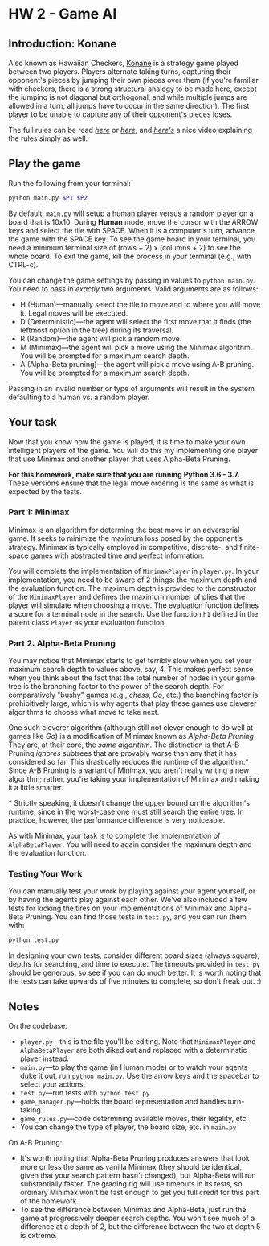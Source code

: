 # HW 2 - Game AI


## Introduction: Konane

Also known as Hawaiian Checkers, [Konane](https://en.wikipedia.org/wiki/Konane) is a strategy game played between two
players. Players alternate taking turns, capturing their opponent's pieces by jumping their own pieces over them (if 
you're familiar with checkers, there is a strong structural analogy to be made here, except the jumping is not diagonal but orthogonal, and while multiple jumps are allowed in a turn, all jumps have to occur in the same direction). The first player to be unable to capture any of their opponent's pieces loses.

The full rules can be read *[here](https://en.wikipedia.org/wiki/Konane#Rules_and_gameplay)* or
*[here](http://www.konanebrothers.com/How-to-Play.html)*, and *[here's](https://www.youtube.com/watch?v=09AAT29uaGE)* a nice video explaining the rules simply as well.


## Play the game

Run the following from your terminal:
```bash
python main.py $P1 $P2
```

By default, `main.py` will setup a human player versus a random player on a board that is 10x10. During **Human** mode, move the cursor with the ARROW keys and select the tile with SPACE. When it is a computer's turn, advance the game with the SPACE key. To see the game board in your terminal, you need a minimum terminal size of (rows + 2) x (columns + 2) to see the whole board. To exit the game, kill the process in your terminal (e.g., with CTRL-c).

You can change the game settings by passing in values to `python main.py`. You need to pass in _exactly_ two arguments. Valid arguments are as follows:

* H (Human)—manually select the tile to move and to where you will move it. Legal moves will be executed.
* D (Deterministic)—the agent will select the first move that it finds (the leftmost option in the tree) during its 
traversal.
* R (Random)—the agent will pick a random move.
* M (Minimax)—the agent will pick a move using the Minimax algorithm. You will be prompted for a maximum search depth.
* A (Alpha-Beta pruning)—the agent will pick a move using A-B pruning. You will be prompted for a maximum search depth.

Passing in an invalid number or type of arguments will result in the system defaulting to a human vs. a random player.

## Your task

Now that you know how the game is played, it is time to make your own intelligent players of the game.  You will do this my implementing one player that use Minimax and another player that uses Alpha-Beta Pruning.

__For this homework, make sure that you are running Python 3.6 - 3.7.__ These versions ensure that the legal move ordering is the same as what is expected by the tests.


### Part 1: Minimax

Minimax is an algorithm for determing the best move in an adverserial game. It seeks to minimize the maximum loss posed by the opponent’s strategy. Minimax is typically employed in competitive, discrete-, and finite-space games with abstracted time and perfect information.

You will complete the implementation of `MinimaxPlayer` in `player.py`. In your implementation, you need to be aware of 2 things: the maximum depth and the evaluation function. The maximum depth is provided to the constructor of the `MinimaxPlayer` and defines the maximum number of plies that the player will simulate when choosing a move. The evaluation function defines a score for a terminal node in the search. Use the function `h1` defined in the parent class `Player` as your evaluation function.


### Part 2: Alpha-Beta Pruning

You may notice that Minimax starts to get terribly slow when you set your maximum search depth to values above, say, 4. This makes perfect sense when you think about the fact that the total number of nodes in your game tree is the branching factor to the power of the search depth. For comparatively "bushy" games (e.g., _chess_, _Go_, etc.) the branching factor is prohibitively large, which is why agents that play these games use cleverer algorithms to choose what move to take next.

One such cleverer algorithm (although still not clever enough to do well at games like _Go_) is a modification of
Minimax known as _Alpha-Beta Pruning_. They are, at their core, the _same algorithm_. The distinction is that A-B Pruning _ignores_ subtrees that are provably worse than any that it has considered so far. This drastically reduces the runtime of the algorithm.\* Since A-B Pruning is a variant of Minimax, you aren't really writing a new algorithm; rather, you're taking your implementation of Minimax and making it a little smarter.

\* Strictly speaking, it doesn't change the upper bound on the algorithm's runtime, since in the worst-case one must
still search the entire tree. In practice, however, the performance difference is very noticeable.

As with Minimax, your task is to complete the implementation of `AlphaBetaPlayer`. You will need to again consider the maximum depth and the evaluation function.


### Testing Your Work

You can manually test your work by playing against your agent yourself, or by having the agents play against each other. We've also included a few tests for kicking the tires on your implementations of Minimax and Alpha-Beta Pruning. You can find those tests in `test.py`, and you can run them with:

```bash
python test.py
```

In designing your own tests, consider different board sizes (always square), depths for searching, and time to execute. The timeouts provided in `test.py` should be generous, so see if you can do much better. It is worth noting that the tests can take upwards of five minutes to complete, so don't freak out. :)


## Notes

On the codebase:

* `player.py`—this is the file you'll be editing. Note that `MinimaxPlayer` and `AlphaBetaPlayer` are both diked out and replaced with a determinstic player instead.
* `main.py`—to play the game (in Human mode) or to watch your agents duke it out, run `python main.py`. Use the arrow 
keys and the spacebar to select your actions.
* `test.py`—run tests with `python test.py`.
* `game_manager.py`—holds the board representation and handles turn-taking.
* `game_rules.py`—code determining available moves, their legality, etc.
* You can change the type of player, the board size, etc. in `main.py`


On A-B Pruning:

* It's worth noting that Alpha-Beta Pruning produces answers that look more or less the same as vanilla Minimax (they should be identical, given that your search pattern hasn't changed), but Alpha-Beta will run substantially faster. The grading rig will use timeouts in its tests, so ordinary Minimax won't be fast enough to get you full credit for this part of the homework.
* To see the difference between Minimax and Alpha-Beta, just run the game at progressively deeper search depths. You won't see much of a difference at a depth of 2, but the difference between the two at depth 5 is extreme.
